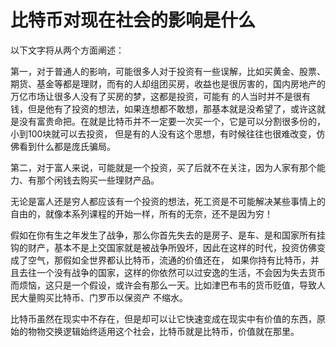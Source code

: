 # 比特币对现在社会的影响是什么

以下文字将从两个方面阐述：

第一，对于普通人的影响，可能很多人对于投资有一些误解，比如买黄金、股票、期货、基金等都是理财，而有的人却组团买房，收益也是很厉害的，国内房地产的万亿市场让很多人没有了买房的梦，这都是投资，可能有 的人当时并不是很有钱，但是他有了投资的想法，如果连想都不敢想，那基本就是没希望了，或许这就是没有富贵命把。在就是比特币并不一定要一次买一个，它是可以分割很多份的，小到100块就可以去投资， 但是有的人没有这个思想，有时候往往也很难改变，仿佛看到什么都是庞氏骗局。

第二，对于富人来说，可能就是一个投资，买了后就不在关注，因为人家有那个能力、有那个闲钱去购买一些理财产品。

无论是富人还是穷人都应该有一个投资的想法，死工资是不可能解决某些事情上的自由的，就像本系列课程的开始一样，所有的无奈，还不是因为穷！

假如在你有生之年发生了战争，那么你首先失去的是房子、是车、是和国家所有挂钩的财产，基本不是上交国家就是被战争所毁坏，因此在这样的时代，投资仿佛变成了空气，那假如全世界都认比特币，流通的价值还在， 如果你持有比特币，并且去往一个没有战争的国家，这样的你依然可以过安逸的生活，不会因为失去货币而烦恼，这只是一个假设，或许会有那么一天。比如津巴布韦的货币贬值，导致人民大量购买比特币、门罗币以保资产 不缩水。

比特币虽然在现实中不存在，但是却可以让它快速变成在现实中有价值的东西，原始的物物交换逻辑始终适用这个社会，比特币就是比特币，价值就在那里。

